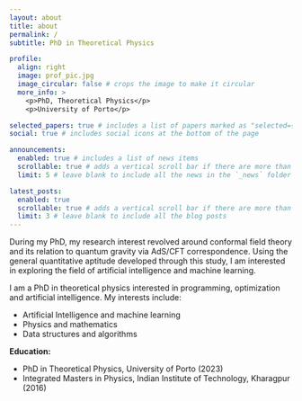 ```yaml
---
layout: about
title: about
permalink: /
subtitle: PhD in Theoretical Physics

profile:
  align: right
  image: prof_pic.jpg
  image_circular: false # crops the image to make it circular
  more_info: >
    <p>PhD, Theoretical Physics</p>
    <p>University of Porto</p>

selected_papers: true # includes a list of papers marked as "selected={true}"
social: true # includes social icons at the bottom of the page

announcements:
  enabled: true # includes a list of news items
  scrollable: true # adds a vertical scroll bar if there are more than 3 news items
  limit: 5 # leave blank to include all the news in the `_news` folder

latest_posts:
  enabled: true
  scrollable: true # adds a vertical scroll bar if there are more than 3 new posts items
  limit: 3 # leave blank to include all the blog posts
---
```


During my PhD, my research interest revolved around conformal field theory and its relation to quantum gravity via AdS/CFT correspondence. Using the general quantitative aptitude developed through this study, I am interested in exploring the field of artificial intelligence and machine learning.

I am a PhD in theoretical physics interested in programming, optimization and artificial intelligence. My interests include:

- Artificial Intelligence and machine learning
- Physics and mathematics  
- Data structures and algorithms

**Education:**
- PhD in Theoretical Physics, University of Porto (2023)
- Integrated Masters in Physics, Indian Institute of Technology, Kharagpur (2016)
